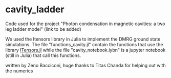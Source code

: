 # cavity_ladder
Code used for the project "Photon condensation in magnetic cavities: a two leg ladder model" (link to be added)

We used the Itensors library in Julia to implement the DMRG ground state simulations. The file "functions_cavity.jl" contain the functions that use the library [ITensors.jl](https://itensor.github.io/ITensors.jl/stable/index.html) while the file "cavity_notebook.iybn" is a jupyter notebook (still in Julia) that call this functions.

written by Zeno Bacciconi, huge thanks to Titas Chanda for helping out with the numerics
